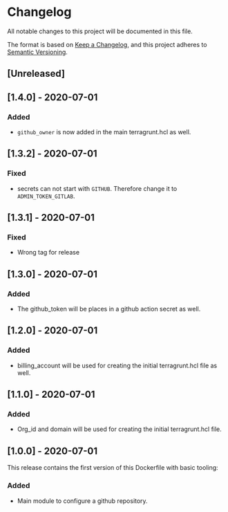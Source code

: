 # Changelog

All notable changes to this project will be documented in this file.

The format is based on [Keep a Changelog](https://keepachangelog.com/en/1.0.0/),
and this project adheres to [Semantic Versioning](https://semver.org/spec/v2.0.0.html).

## [Unreleased]

## [1.4.0] - 2020-07-01

### Added

* `github_owner` is now added in the main terragrunt.hcl as well.

## [1.3.2] - 2020-07-01

### Fixed

* secrets can not start with `GITHUB`. Therefore change it to `ADMIN_TOKEN_GITLAB`.

## [1.3.1] - 2020-07-01

### Fixed

* Wrong tag for release

## [1.3.0] - 2020-07-01

### Added

* The github_token will be places in a github action secret as well.

## [1.2.0] - 2020-07-01

### Added

* billing_account will be used for creating the initial terragrunt.hcl file as well.

## [1.1.0] - 2020-07-01

### Added

* Org_id and domain will be used for creating the initial terragrunt.hcl file.

## [1.0.0] - 2020-07-01

This release contains the first version of this Dockerfile with basic tooling:

### Added

* Main module to configure a github repository.
